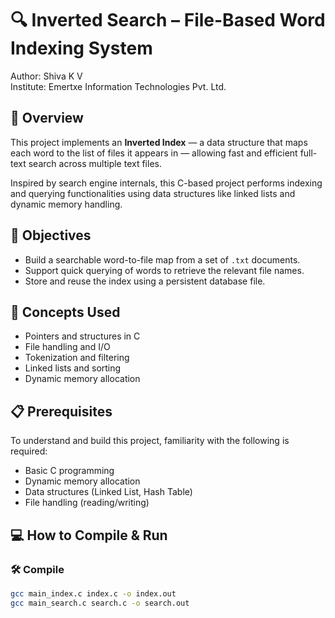 # 🔍 Inverted Search – File-Based Word Indexing System  
Author: Shiva K V   
Institute: Emertxe Information Technologies Pvt. Ltd.

## 📄 Overview
This project implements an **Inverted Index** — a data structure that maps each word to the list of files it appears in — allowing fast and efficient full-text search across multiple text files.

Inspired by search engine internals, this C-based project performs indexing and querying functionalities using data structures like linked lists and dynamic memory handling.

## 🎯 Objectives
- Build a searchable word-to-file map from a set of `.txt` documents.
- Support quick querying of words to retrieve the relevant file names.
- Store and reuse the index using a persistent database file.

## 🧠 Concepts Used
- Pointers and structures in C
- File handling and I/O
- Tokenization and filtering
- Linked lists and sorting
- Dynamic memory allocation

## 📋 Prerequisites
To understand and build this project, familiarity with the following is required:
- Basic C programming
- Dynamic memory allocation
- Data structures (Linked List, Hash Table)
- File handling (reading/writing)

## 💻 How to Compile & Run

### 🛠️ Compile
```bash
gcc main_index.c index.c -o index.out
gcc main_search.c search.c -o search.out


